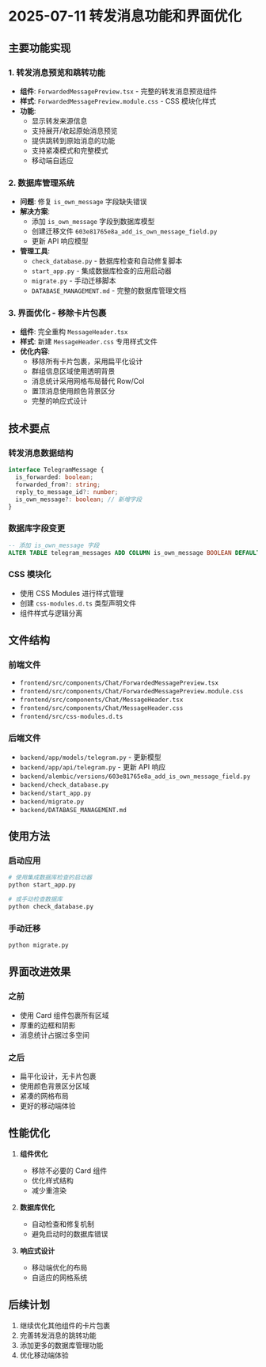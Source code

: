 # 2025-07-11 转发消息功能和界面优化

## 主要功能实现

### 1. 转发消息预览和跳转功能
- **组件**: `ForwardedMessagePreview.tsx` - 完整的转发消息预览组件
- **样式**: `ForwardedMessagePreview.module.css` - CSS 模块化样式
- **功能**:
  - 显示转发来源信息
  - 支持展开/收起原始消息预览
  - 提供跳转到原始消息的功能
  - 支持紧凑模式和完整模式
  - 移动端自适应

### 2. 数据库管理系统
- **问题**: 修复 `is_own_message` 字段缺失错误
- **解决方案**:
  - 添加 `is_own_message` 字段到数据库模型
  - 创建迁移文件 `603e81765e8a_add_is_own_message_field.py`
  - 更新 API 响应模型
- **管理工具**:
  - `check_database.py` - 数据库检查和自动修复脚本
  - `start_app.py` - 集成数据库检查的应用启动器
  - `migrate.py` - 手动迁移脚本
  - `DATABASE_MANAGEMENT.md` - 完整的数据库管理文档

### 3. 界面优化 - 移除卡片包裹
- **组件**: 完全重构 `MessageHeader.tsx`
- **样式**: 新建 `MessageHeader.css` 专用样式文件
- **优化内容**:
  - 移除所有卡片包裹，采用扁平化设计
  - 群组信息区域使用透明背景
  - 消息统计采用网格布局替代 Row/Col
  - 置顶消息使用颜色背景区分
  - 完整的响应式设计

## 技术要点

### 转发消息数据结构
```typescript
interface TelegramMessage {
  is_forwarded: boolean;
  forwarded_from?: string;
  reply_to_message_id?: number;
  is_own_message?: boolean; // 新增字段
}
```

### 数据库字段变更
```sql
-- 添加 is_own_message 字段
ALTER TABLE telegram_messages ADD COLUMN is_own_message BOOLEAN DEFAULT FALSE;
```

### CSS 模块化
- 使用 CSS Modules 进行样式管理
- 创建 `css-modules.d.ts` 类型声明文件
- 组件样式与逻辑分离

## 文件结构

### 前端文件
- `frontend/src/components/Chat/ForwardedMessagePreview.tsx`
- `frontend/src/components/Chat/ForwardedMessagePreview.module.css`
- `frontend/src/components/Chat/MessageHeader.tsx`
- `frontend/src/components/Chat/MessageHeader.css`
- `frontend/src/css-modules.d.ts`

### 后端文件
- `backend/app/models/telegram.py` - 更新模型
- `backend/app/api/telegram.py` - 更新 API 响应
- `backend/alembic/versions/603e81765e8a_add_is_own_message_field.py`
- `backend/check_database.py`
- `backend/start_app.py`
- `backend/migrate.py`
- `backend/DATABASE_MANAGEMENT.md`

## 使用方法

### 启动应用
```bash
# 使用集成数据库检查的启动器
python start_app.py

# 或手动检查数据库
python check_database.py
```

### 手动迁移
```bash
python migrate.py
```

## 界面改进效果

### 之前
- 使用 Card 组件包裹所有区域
- 厚重的边框和阴影
- 消息统计占据过多空间

### 之后
- 扁平化设计，无卡片包裹
- 使用颜色背景区分区域
- 紧凑的网格布局
- 更好的移动端体验

## 性能优化

1. **组件优化**
   - 移除不必要的 Card 组件
   - 优化样式结构
   - 减少重渲染

2. **数据库优化**
   - 自动检查和修复机制
   - 避免启动时的数据库错误

3. **响应式设计**
   - 移动端优化的布局
   - 自适应的网格系统

## 后续计划

1. 继续优化其他组件的卡片包裹
2. 完善转发消息的跳转功能
3. 添加更多的数据库管理功能
4. 优化移动端体验